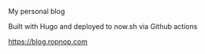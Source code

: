 My personal blog

Built with Hugo and deployed to now.sh via Github actions

https://blog.ropnop.com
